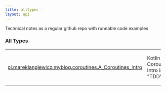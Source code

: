 ```yaml
---
title: alltypes - 
layout: api
---
```


Technical notes as a regular github repo with runnable code examples

### All Types

<table class="api-docs-table">
<tbody>
<tr>
<td markdown="1">
<a href="../pl.mareklangiewicz.myblog.coroutines/-a_-coroutines_-intro/index.html">pl.mareklangiewicz.myblog.coroutines.A_Coroutines_Intro</a>
</td>
<td markdown="1">

Kotlin Coroutines Intro in "TDD"


</td>
</tr>
</tbody>
</table>

